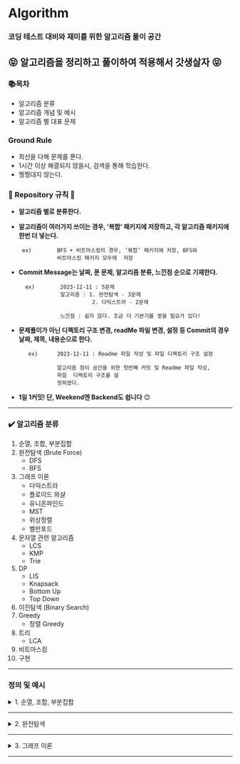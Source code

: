 # Algorithm

### 코딩 테스트 대비와 재미를 위한 알고리즘 풀이 공간

## 😝 알고리즘을 정리하고 풀이하여 적용해서 갓생살자 😝

### 📚**목차**

- 알고리즘 분류
- 알고리즘 개념 및 예시
- 알고리즘 별 대표 문제

### Ground Rule

- 최선을 다해 문제를 푼다.
- 1시간 이상 해결되지 않을시, 검색을 통해 학습한다.
- 찡찡대지 않는다.

### 📏 Repository 규칙 📏

- **알고리즘 별로 분류한다.**
- **알고리즘이 여러가지 쓰이는 경우, ‘복합’ 패키지에 저장하고, 각 알고리즘 패키지에 한번 더 넣는다.**
    
    ```
     ex)        BFS + 비트마스킹의 경우, ‘복합’ 패키지에 저장, BFS와 
                비트마스킹 패키지 모두에  저장
    
    ```
    
- **Commit Message는 날짜, 푼 문제, 알고리즘 분류, 느낀점 순으로 기재한다.**
    
    ```
      ex)        2023-12-11 : 5문제
                 알고리즘 : 1. 완전탐색 - 3문제
                           2. 다익스트라 - 2문제
    
                 느낀점 : 쉽지 않다. 조금 더 기본기를 쌓을 필요가 있다!
    
    ```
    
- **문제풀이가 아닌 디렉토리 구조 변경, readMe 파일 변경, 설정 등 Commit의 경우 날짜, 제목, 내용순으로 한다.**
    
    ```
       ex)      2023-12-11 : Readme 파일 작성 및 파일 디렉토리 구조 설정
    
                알고리즘 정리 공간을 위한 첫번째 커밋 및 Readme 파일 작성,
                파일  디렉토리 구조를 설
                정하였다.
    
    ```
    
- **1일 1커밋! 단, Weekend엔 Backend도 쉽니다** 😊

---

### ✔️ 알고리즘 분류

1. 순열, 조합, 부분집합
2. 완전탐색 (Brute Force)
    - DFS
    - BFS
3. 그래프 이론
    - 다익스트라
    - 플로이드 와샬
    - 유니온파인드
    - MST
    - 위상정렬
    - 벨만포드
4. 문자열 관련 알고리즘
    - LCS
    - KMP
    - Trie
5. DP
    - LIS
    - Knapsack
    - Bottom Up
    - Top Down
6. 이진탐색 (Binary Search)
7. Greedy
    - 정렬 Greedy
8. 트리
    - LCA
9. 비트마스킹
10. 구현

---

### 정의 및 예시

<details>
<summary>1. 순열, 조합, 부분집합</summary>
    <h4>예제 구현 형식은 전부 DFS(깊이 우선 탐색)방식, 재귀 방식을 따를 것이다. 완전탐색의 일종이다.</h4>
    <details>
    <summary>순열(Permutation)</summary>
        <div>
        정의 : 순열은 주어진 원소들로 만들 수 있는 모든 가능한 순서나 배열을 나열하는 것을 의미한다.
        </div>
        <div></div>
        <div>
        시간복잡도 : O(n!)
        </div>
        <div>
        ex [1,2,3] 이라는 배열이 있고, 2개의 길이를 가진 순열을 구한다면,</br>
        [1, 2]</br>
        [1, 3]</br>
        [2, 1]</br>
        [2, 3]</br>
        [3, 1]</br>
        [3, 2]</br>
        총 6가지의 경우의 수가 나올 것이다.
        

    import java.util.Arrays;
    public class Main {
    
        static int [] tmp;
        static boolean[]visited;
        static int[]arr;
        static int N; //배열의 길이
        static int M; //구하고자 하는 원소의 개수
        public static void main(String[] args) {
            arr = new int[]{1,2,3}; //TEST CASE
            N = arr.length;
            M = 2; //이 예시에서는 설명에서와 같이 2개의 원소를 뽑아낼 예정이다.
            tmp = new int[M]; // 넣어줄 배열
            visited = new boolean[N]; //방문 배열
            perm(0);
        }
        static void perm(int depth){
            if(depth==M){
                System.out.println(Arrays.toString(tmp));
                return;
            }
            for(int i=0;i<N;i++){
                if(!visited[i]){
                    visited[i] = true;
                    tmp[depth] = arr[i];
                    perm(depth+1);
                    visited[i] = false;
                }
            }
        }
    }
       
        
재귀 코드가 직관적이지 않을 수 있다.
        
1. 천천히 살펴보면, 우선, perm의 코드를 돌며, visited[i]가 true인 값을 찾는다.


2.  temp[0] = arr[0]을 넣어주고, true 처리를 해준다. perm()함수를 depth+1한 상태로 재귀한다.

3. DFS 특성상, 가장 깊은 1,2가 tmp에 들어가는 순간, depth==M이 될 것이다. 그럼 tmp를 리턴한다.

4. 그럼 마지막 for문 입장에서는 visited[i]가 false인 3을 tmp[depth]에 넣어주고, perm을 한다. 그럼 depth가 2가 되고, 1,3이 tmp가 되는 것이다.

        
😀재귀코드는 머리로 따라가기가 쉽지 않다. 플랫하게 생각하며 그림을 직접 그려보며 코드를 따라가면 누구나 이해할 수 있다!
        

   </details>
    <details>
    <summary>조합(Combination)</summary>
        <div>
        정의 : 조합은 주어진 집합에서 원소들을 순서에 상관없이 선택하여 부분집합을 만드는 것
        </div>
        <div></div>
        <div>
        시간복잡도 : O(n!)
        </div>
        <div>
        ex [1,2,3] 이라는 배열이 있고, 2개의 길이를 가진 조합을 구한다면,
        [1, 2]</br>
        [1, 3]</br>
        [2, 3]</br>
        </div>
        총 3가지의 경우의 수가 나올 것이다.
        <div>
        이처럼 조합은 순서가 중요하지 않다. 순열에서 [1,2]와[2,1]가 다른 값이었다면, 조합에선 같은 값으로 인식한다.
        </div>
        

    import java.util.Arrays;
    public class Main {
    
        static int [] tmp;
        static int[]arr;
        static int N; //배열의 길이
        static int M; //구하고자 하는 원소의 개수
        public static void main(String[] args) {
            arr = new int[]{1,2,3}; //TEST CASE
            N = arr.length;
            M = 2; //이 예시에서는 설명에서와 같이 2개의 원소를 뽑아낼 예정이다.
            tmp = new int[M]; // 넣어줄 배열
            comb(0,0);
        }
        static void comb(int depth,int start){
            if(depth==M){
                System.out.println(Arrays.toString(tmp));
                return;
            }
            for(int i=start;i<N;i++){
                tmp[depth] = arr[i];
                perm(depth+1,i+1);
                visited[i] = false;
                
            }
        }
    }
       
        
재귀 코드가 직관적이지 않을 수 있다.
        
1. 천천히 살펴보면, 우선, comb() 메서드의 for문은 start값, 즉 i+1값으로 시작한다. 


2.  temp[0] = arr[0]을 넣어주고, comb()함수를 depth+1, start엔 i+1값 상태로 재귀한다.

3. DFS 특성상, 가장 깊은 1,2가 tmp에 들어가는 순간, depth==M이 될 것이다. 그럼 tmp를 리턴한다.

4. 그럼 마지막 for문 입장에서는 visited[i]가 false인 3을 tmp[depth]에 넣어주고, perm을 한다. 그럼 depth가 2가 되고, 1,3이 tmp가 되는 것이다.

        
😀재귀코드는 머리로 따라가기가 쉽지 않다. 플랫하게 생각하며 그림을 직접 그려보며 코드를 따라가면 누구나 이해할 수 있다!
        

  </details>
    <details>
    <summary>부분집합(Subset)</summary>
        <div>
        정의 : 부분집합은 어떤 집합의 원소 중 일부 또는 전체를 포함하는 새로운 집합. 즉, 주어진 집합의 어떤 원소를 선택하거나 선택하지 않는 모든 가능한 경우를 고려하여 생성된 부분집합은 해당 집합의 부분집합입니다.
        </div>
        <div></div>
        <div>
        시간복잡도 : O(2n)
        </div>
        <div>
        ex [1, 1, 1, 1, 1] 이라는 배열이 있고, 더하거나 빼서 3을 만들 수 있는 경우의 수를 계산하면,
        -1+1+1+1+1 = 3</br>
        +1-1+1+1+1 = 3</br>
        +1+1-1+1+1 = 3</br>
        +1+1+1-1+1 = 3</br>
        +1+1+1+1-1 = 3</br>
        총 5가지의 경우의 수가 나올 것이다.
        

    import java.util.Arrays;
    public class Main {
    
        static int[]arr;
        static int target;
        static int N;
        static int answer;
        public static void main(String[] args) {
            arr = new int[]{1,1,1,1,1}; //TEST CASE
            N = arr.length;
            target = 3; //이 예시에서는 설명에서와 같이 3이라는 목표값을 설정한다.
            subset(0,0); 
            System.out.println(answer);
        }
        static void subset(int depth,int sum){
            if(depth==N){
                if(sum==target) answer++;
                return;
            }
            int newSum = sum + arr[depth]; //기존 sum값에 원소 +
            subset(depth+1,newSum); 
            newSum = sum -arr[depth]; //기존 sum값에 원소 -
            subset(depth+1,newSum);
            
        }
    }
       
        
순열, 조합보다는 코드가 단순하다.
        
1. arr[0]부터 N까지 돌며, 어떤 sum값엔 원소를 더해주고, 어떤 sum값엔 원소를 빼주면서 재귀 함수를 호출한다.


2.  depth가 N, 즉 전체 원소를 다 돌았고, 목표로 했던 target number와 수가 같다면, answer을 +1 해준다.
        
😀생각보다 많이 쓰이는 부분집합 코드이다.
        

</details>
</details>

<!--구분선-->
---

<details>
<summary>2. 완전탐색</summary>

<h3>Brute Force, 용어 그대로 모든 경우의 수를 탐색하여 해답을 찾아내는 알고리즘이다.</h3>

<details>
<summary>깊이우선탐색(DFS)</summary>
        <div>
        정의 : 그래프나 트리 등의 자료 구조에서 어떤 노드를 시작으로 깊이 방향으로 탐색하는 알고리즘. 이 알고리즘은 더 이상 탐색할 노드가 없을 때까지 최대한 깊숙히 들어가서 탐색한 후, 다시 돌아와 다음 분기로 넘어가며 탐색을 진행한다.
        </div>
        <div></div>
        <div>
        시간복잡도 : O(n^2)
        </div>

                    1
                   / \                      
                2       3
              /    \      \
            4       5       6
                       

이런 트리가 있다면, DFS의 탐색은 1 -> 2 -> 4 -> 5 -> 3 -> 6 이다.

    import java.util.ArrayList;
    import java.util.List;

    class Graph {
        private int V; // 정점의 수
        private List<List<Integer>> adjList; // 인접 리스트

        // 그래프 초기화
        public Graph(int vertices) {
            this.V = vertices;
            this.adjList = new ArrayList<>(V);
            for (int i = 0; i < V; i++) {
                this.adjList.add(new ArrayList<>());
            }
        }

        // 간선 추가
        public void addEdge(int source, int destination) {
            adjList.get(source).add(destination);
        }

        // DFS 탐색
        public void DFS(int startVertex) {
            boolean[] visited = new boolean[V];
            DFSUtil(startVertex, visited);
        }

        private void DFSUtil(int vertex, boolean[] visited) {
            visited[vertex] = true;
            System.out.print(vertex + " ");

            // 현재 정점에 인접한 모든 미방문 정점을 재귀적으로 방문
            for (int neighbor : adjList.get(vertex)) {
                if (!visited[neighbor]) {
                    DFSUtil(neighbor, visited);
                }
            }
        }
    }

    public class DFSGraphExample {
        public static void main(String[] args) {
            Graph graph = new Graph(6);

            // 그래프의 간선 추가
            graph.addEdge(0, 1);
            graph.addEdge(0, 2);
            graph.addEdge(1, 3);
            graph.addEdge(2, 4);
            graph.addEdge(2, 5);

            System.out.println("DFS 탐색 순서:");
            graph.DFS(0);
        }
    }

       
        
😀가끔은 완전탐색이 좋을때가 있다:)

</details>

<details>
<summary>너비우선탐색(BFS)</summary>
<div markdown="1">
        <div>
        정의 : 그래프나 트리 등의 자료 구조에서 어떤 노드를 시작으로 너비 방향으로 탐색하는 알고리즘.
        </div>
        <div></div>
        <div>
        시간복잡도 : O(n^2)
        </div>

                    1
                   / \                      
                2       3
              /    \      \
            4       5       6
                       

이런 트리가 있다면, DFS의 탐색은 1 -> 2 -> 3 -> 4 -> 5 -> 6 이다.

    import java.util.LinkedList;
    import java.util.Queue;

    class Graph {
        private int V; // 정점의 수
        private LinkedList<Integer>[] adjList; // 인접 리스트

        // 그래프 초기화
        public Graph(int vertices) {
            this.V = vertices;
            this.adjList = new LinkedList[V];
            for (int i = 0; i < V; i++) {
                this.adjList[i] = new LinkedList<>();
            }
        }

        // 간선 추가
        public void addEdge(int source, int destination) {
            adjList[source].add(destination);
        }

        // BFS 탐색
        public void BFS(int startVertex) {
            boolean[] visited = new boolean[V];
            Queue<Integer> queue = new LinkedList<>();

            visited[startVertex] = true;
            queue.add(startVertex);

            while (!queue.isEmpty()) {
                int currentVertex = queue.poll();
                System.out.print(currentVertex + " ");

                for (int neighbor : adjList[currentVertex]) {
                    if (!visited[neighbor]) {
                        visited[neighbor] = true;
                        queue.add(neighbor);
                    }
                }
            }
        }
    }

    public class BFSGraphExample {
        public static void main(String[] args) {
            Graph graph = new Graph(6);

            // 그래프의 간선 추가
            graph.addEdge(0, 1);
            graph.addEdge(0, 2);
            graph.addEdge(1, 3);
            graph.addEdge(2, 4);
            graph.addEdge(2, 5);

            System.out.println("BFS 탐색 순서:");
            graph.BFS(0);
        }
    }

       
        
😀많은 경우에서 BFS가 DFS보다 탐색이 빠를 경우가 많다. 실생활에 DFS와 BFS가 쓰일만한 예시를 생각해보자:)
</details>
</details>

<!--구분선-->
---

<details>
<summary>3. 그래프 이론</summary>

<h3>
그래프 이론(Graph Theory)은 객체 간의 관계를 표현하는 추상적인 수학적 모델로서, 그래프라 불리는 구조를 사용하여 이 관계를 나타낸다.</h3>

<details>
<summary>다익스트라</summary>
        <div>
        정의 : 다익스트라(Dijkstra) 알고리즘은 단일 출발점 최단 경로 알고리즘으로, 그래프에서 특정 정점에서 다른 모든 정점까지의 최단 경로를 찾는 데 사용된다. 
        </div>
        <div></div>
        <div>
        시간복잡도 : O(V^2)
        </div>
        <div>
        하지만, 여기서는 PriorityQueue로 구현한 예시만 등장할 것이며, 이 경우 O(ELogV)의 시간 복잡도로 문제 해결이 가능하다.
        </div>

<br>

! 그래프 이론은 기본적으로 복잡한 이해를 바탕으로 해야되기 때문에, 문제와 링크를 첨부하겠다.<br>
<a href="https://www.acmicpc.net/problem/1753">문제</a><br> 
<a href="https://blog.naver.com/hansaem900d/223291444980">풀이</a> 




    import java.util.*;
    import java.io.*;
    public class Main {

    static class Node implements Comparable<Node>{
        int to; int weight;

        public Node(int to, int weight) {
            this.to = to;
            this.weight = weight;
        }

        @Override
        public int compareTo(Node o) {
            return weight - o.weight;
        }
    }

    public static void main(String[] args) throws Exception{
        BufferedReader br=  new BufferedReader(new InputStreamReader(System.in));
        StringTokenizer st = new StringTokenizer(br.readLine()," ");
        int N = Integer.parseInt(st.nextToken());
        int M = Integer.parseInt(st.nextToken());
        int S  = Integer.parseInt(br.readLine());
        List<List<Node>> list = new ArrayList<>();
        for(int i=0;i<N+1;i++)list.add(new ArrayList<>());
        for(int i=0;i<M;i++){
            st = new StringTokenizer(br.readLine()," ");
            int from = Integer.parseInt(st.nextToken());
            int to = Integer.parseInt(st.nextToken());
            int weight = Integer.parseInt(st.nextToken());
            list.get(from).add(new Node(to,weight));
        }
        PriorityQueue<Node> pq = new PriorityQueue<>();
        boolean[]visited = new boolean[N+1];
        int[]dist = new int[N+1];
        int INF = 987654321;
        Arrays.fill(dist,INF);
        dist[S] = 0;
        pq.offer(new Node(S,0));
        while(!pq.isEmpty()){
            Node now = pq.poll();
            if(visited[now.to]) continue;
            visited[now.to] = true;
            for(Node next : list.get(now.to)){
                if(dist[next.to] > dist[now.to]+next.weight){
                    dist[next.to] = dist[now.to]+next.weight;
                    pq.offer(new Node(next.to,dist[next.to]));
                }
            }
        }
        StringBuilder sb = new StringBuilder();
        for(int i=1;i<N+1;i++){
            if(dist[i]==INF) sb.append("INF");
            else sb.append(dist[i]);
            sb.append("\n");
        }
        System.out.println(sb.toString());
        }
    }

       
        
😀최단거리는 정말 그래프의 꽃이다:)

</details>

<details>
<summary>플로이드 와샬</summary>
        <div>
        정의 : 플로이드 와샬(Floyd-Warshall)은 그래프의 모든 정점 쌍 간의 최단 경로를 찾기 위한 알고리즘. 음수 가중치가 있는 그래프에서도 사용되며 시간 복잡도가 큰 단점이 있다.
        </div>
        <div></div>
        <div>
        시간복잡도 : O(V^3)
        </div>

<br>

! 그래프 이론은 기본적으로 복잡한 이해를 바탕으로 해야되기 때문에, 문제와 링크를 첨부하겠다.<br>
<a href="https://www.acmicpc.net/problem/1389">문제</a><br> 
<a href="https://blog.naver.com/hansaem900d/223291482081">알고리즘 설명 및 풀이</a> 




    import java.util.*;
    import java.io.*;
    public class Main {

    static class Node implements Comparable<Node>{
        int to; int weight;

        public Node(int to, int weight) {
            this.to = to;
            this.weight = weight;
        }

        @Override
        public int compareTo(Node o) {
            return weight - o.weight;
        }
    }

   

    import java.io.*;
    import java.util.*;

    public class bj_1389_케빈베이컨의6단계법칙_Silver_1 {
        public static void main(String[] args) throws Exception {
            BufferedReader br = new BufferedReader(new InputStreamReader(System.in));
            StringTokenizer st= new StringTokenizer(br.readLine()," ");
            int N = Integer.parseInt(st.nextToken()); int M = Integer.parseInt(st.nextToken());
            int[][]fw = new int[N+1][N+1];
            int INF = 987654321;
            for(int i=1;i<N+1;i++){
                for(int j=1;j<N+1;j++){
                    if(i==j) continue;
                    fw[i][j] = INF;
                }
            }
            for(int i=0;i<M;i++){
                st = new StringTokenizer(br.readLine()," ");
                int a = Integer.parseInt(st.nextToken());
                int b = Integer.parseInt(st.nextToken());
                fw[a][b] = 1;
                fw[b][a] = 1;
            }
            for(int l=1;l<N+1;l++){
                for(int i=1;i<N+1;i++){
                    for(int j=1;j<N+1;j++){
                        if(i==j) continue;
                        fw[i][j] = Math.min(fw[i][j],fw[i][l]+fw[l][j]);
                    }
                }
            }
            int min = INF;
            int ans = 0;
            OuterLoop:
            for(int i=1;i<N+1;i++){
                int sum = 0;
                for(int j=1;j<N+1;j++){
                    if(i==j) continue;
                    sum += fw[i][j];
                    if(min<=sum) continue OuterLoop;
                }
                min = sum;
                ans = i;
            }
            System.out.println(ans);
        }
    }


       
        
😀플로이드 와샬은 정말 직관적이고 단순한 코드가 크나큰 장점이다:)

</details>
<details>
<summary>유니온 파인드</summary>
        <div>
        정의 : 유니온 파인드는 상호 배타적 집합, Disjoin-set(서로소 집합) 이라고도 부른다. 여러 노드가 존재할 때 어떤 두 개의 노드를 같은 집합으로 묶어 주고, 어떤 두 노드가 같은 집합에 있는지 확인하는 알고리즘
        </div>
        <div></div>
        <br/>
        <div>
        시간복잡도 : 유니온 파인드의 시간 복잡도는 구하기가 꽤 까다롭다. 최적화 여부, 순서 등에 따라 매번 달라지기 때문이다. 코드를 살펴보면 전체 시간 복잡도와 Union 함수의 시간 복잡도는 Find 함수의 시간 복잡도에 따라 결정되는 것을 알 수 있다.
경로 압축 최적화를 하지 않은 경우, 트리가 한 쪽으로 치우칠 수 있기 때문에 Find 함수의 시간 복잡도는 최악의 경우 O(N)이다. 경로 압축 최적화를 한 경우, 트리가 짧고 넓은 형태가 될 가능성이 높아지므로 O(logN) 정도로 생각할 수 있겠다.
실제 시간 복잡도는 O(α(N))라고 한다. α(x)는 애커만 함수라고 하는데, x가 2의 65536제곱일 때 함수 값이 5가 된다. 따라서, 그냥 상수라고 봐도 무방하다.
        </div>

<br>

! 그래프 이론은 기본적으로 복잡한 이해를 바탕으로 해야되기 때문에, 문제와 링크를 첨부하겠다.<br>
<a href="https://www.acmicpc.net/problem/1717">문제</a><br> 
<a href="https://blog.naver.com/hansaem900d/223291534547">알고리즘 설명 및 풀이</a> 




   
    import java.util.*;
    import java.io.*;
    public class Main {
    static int N;
    static int[]parents;

    public static void main(String[] args) throws Exception {
        BufferedReader br = new BufferedReader(new InputStreamReader(System.in));
        StringTokenizer st =new StringTokenizer(br.readLine()," ");
        N = Integer.parseInt(st.nextToken());
        int M = Integer.parseInt(st.nextToken());
        make(); // parents 배열을 넣어줌(자기 부모가 누군지 저장하는 배열)
        StringBuilder sb = new StringBuilder();
        for(int i=0;i<M;i++){
            st = new StringTokenizer(br.readLine()," ");
            int act = Integer.parseInt(st.nextToken());
            int a = Integer.parseInt(st.nextToken());
            int b = Integer.parseInt(st.nextToken());
            if(act==0) union(a,b);
            else{
                if(find(a)!=find(b)) sb.append("NO");
                else sb.append("YES");
                sb.append("\n");
            }
        }
        System.out.println(sb.toString());
    }

    static void make(){
        parents = new int[N+1];
        for(int i=1;i<N+1;i++)parents[i] = i;
    }
    static void union(int a,int b){
        int rootA = find(a);
        int rootB = find(b);
        if(rootA<rootB) parents[rootB] =rootA;
        else parents[rootA] = rootB;
    }
    static int find(int num){
        if(parents[num]==num) return num;
        return parents[num]=find(parents[num]);
    }

}

😀유니온 파인드는 크루스칼 알고리즘에도 쓰이기 때문에 반드시 제대로 이해하고 넘어가야 한다:)
</details>
<details>
<summary>최소스패닝트리(MST)</summary>
        <div>
        정의 : MST는 그래프의 모든 정점을 잇지만 사이클이 없는 부분 그래프를 의미한다. 다익스트라와 가장 큰 차이점은 다익스트라는 한 정점에 대한 다른 모든 '정점'의 최단거리라면, MST는 모든 정점을 연결하는 '간선'의 최단거리이다.
        </div>
        <div></div>
        <br/>
        <div>
        시간복잡도 : union-find 알고리즘은 시간복잡도가 상수이므로 간선들을 가중치 기준으로 정렬하는 데 걸리는 시간에 의존한다. 일반적인 경우 빠른 정렬 알고리즘의 시간복잡도는 
O(nlog n)이므로 이 경우 O(Elog E)가 된다. 우선순위 큐를 사용한 프림 알고리즘의 시간복잡도인 O(Elog V+Vlog V)과 비교했을 때 간선의 수가 적은 Sparse Graph의 경우 크루스칼 알고리즘이 유리하고 간선의 수가 많은 Dense Graph의 경우 프림 알고리즘이 유리하다.
        </div>
        <br/>
        <div>
        여기서는 크루스칼 알고리즘만 설명할 것이다.
        </div>

<br>

! 그래프 이론은 기본적으로 복잡한 이해를 바탕으로 해야되기 때문에, 문제와 링크를 첨부하겠다.<br>
<a href="https://www.acmicpc.net/problem/1197">문제</a><br> 
<a href="https://blog.naver.com/hansaem900d/223291567824">알고리즘 설명 및 풀이</a> 




   
    

    import java.io.*;
    import java.util.*;

    public class Main {

        static class Node implements Comparable<Node>{
            int from; int to; int weight;

            public Node(int from, int to, int weight) {
                this.from = from;
                this.to = to;
                this.weight = weight;
            }

            @Override
            public int compareTo(Node o) {
                return weight - o.weight;
            }
        }
        static int[]parents;
        public static void main(String[] args) throws Exception {
            BufferedReader br = new BufferedReader(new InputStreamReader(System.in));
            StringTokenizer st = new StringTokenizer(br.readLine()," ");
            int N = Integer.parseInt(st.nextToken());
            int M = Integer.parseInt(st.nextToken());
            parents = new int[N+1];
            for(int i=1;i<N+1;i++) parents[i] = i;
            PriorityQueue<Node> pq = new PriorityQueue<>();
            for(int i=0;i<M;i++){
                st= new StringTokenizer(br.readLine()," ");
                int a = Integer.parseInt(st.nextToken());
                int b = Integer.parseInt(st.nextToken());
                int w = Integer.parseInt(st.nextToken());
                pq.offer(new Node(a,b,w));
                pq.offer(new Node(b,a,w));
            }
            int ans = 0;
            int cnt = 0;
            while(!pq.isEmpty()){
                Node now = pq.poll();
                if(find(now.from)!=find(now.to)){
                    ans += now.weight;
                    union(now.from,now.to);
                    cnt++;
                }
                if(cnt==N-1) break;
            }
            System.out.println(ans);
        }
        static int find(int num){
            if(parents[num]==num) return num;
            return parents[num] = find(parents[num]);
        }
        static void union(int a,int b){
            int rootA = find(a); int rootB = find(b);
            if(rootA<rootB) parents[rootB] = rootA;
            else parents[rootA] = rootB;
        }
    }


😀크루스칼 알고리즘과 다익스트라의 차이 이해하기:)
</details>

<details>
<summary>위상정렬(topological sorting)</summary>
        <div>
        정의 : 위상 정렬(topological sorting)은 유향 그래프의 꼭짓점들(vertex)을 변의 방향을 거스르지 않도록 나열하는 것을 의미한다. 예시를 들자면, <br>과자, 햄버거, 수박, 라면<br> 
        이렇게 네가지 음식이 있을 때, 과자는 햄버거보다 먼저 먹어야 하고, 라면은 수박보다 먼저 먹어야 한다고 가정해 보자.<br>
        1. 과자 → 햄버거 → 수박 → 라면 <br>
        2. 과자 → 햄버거 → 라면 → 수박 <br>
        3. 햄버거 → 과자 → 수박 → 라면 <br>
        4. 햄버거 → 과자 → 라면 → 수박 <br>
        5. 수박 → 라면 → 과자 → 햄버거 <br>
        6.라면 → 수박 → 과자 → 햄버거 <br><br>
        이렇게 여섯가지 경우의 수가 나올것이다. 이걸 가능하게 해주는 알고리즘이 위성정렬 알고리즘이다!
        </div>
        <div></div>
        <br/>
        <div>
        시간복잡도 : O(V+E)
        </div>
        <br/>

<br>

! 그래프 이론은 기본적으로 복잡한 이해를 바탕으로 해야되기 때문에, 문제와 링크를 첨부하겠다.<br>
<a href="https://www.acmicpc.net/problem/2252">문제</a><br> 
<a href="https://blog.naver.com/hansaem900d/223291607241">알고리즘 설명 및 풀이</a> 


    import java.io.BufferedReader;
    import java.io.InputStreamReader;
    import java.util.*;

    public class Main {
        public static void main(String[] args) throws Exception {
            BufferedReader br = new BufferedReader(new InputStreamReader(System.in));
            StringTokenizer st= new StringTokenizer(br.readLine()," ");
            int N = Integer.parseInt(st.nextToken());
            int M = Integer.parseInt(st.nextToken());
            int[]dist = new int[N+1];
            List<List<Integer>> list = new ArrayList<>();
            for(int i=0;i<N+1;i++)list.add(new ArrayList<>());
            Queue<Integer> q= new ArrayDeque<>();
            StringBuilder sb=  new StringBuilder();
            for(int i=0;i<M;i++){
                st = new StringTokenizer(br.readLine()," ");
                int a = Integer.parseInt(st.nextToken());
                int b = Integer.parseInt(st.nextToken());
                list.get(a).add(b);
                dist[b]++;
            }
            for(int i=1;i<N+1;i++) if(dist[i]==0) q.offer(i);
            while(!q.isEmpty()){
                int now = q.poll();
                sb.append(now+" ");
                for(int next : list.get(now)){
                    dist[next]--;
                    if(dist[next]==0){
                        q.offer(next);
                    }
                }
            }
            System.out.println(sb.toString());
        }
    }


😀위상정렬 알고리즘은 실생활에서도 많이 쓸 수 있을 것이다:)
</details>

<details>
<summary>벨만포드(Bellman-Ford)</summary>
        <div>
        정의 : 벨만-포드 알고리즘은 한 정점에서 다른 모든 정점까지의 최단 경로를 구하는 알고리즘. 이때, 다익스트라와 달리 간선의 가중치가 음수인 경우에도 최단 거리를 구할 수 있다. 만약, 음수 사이클이 존재할 경우 음수 사이클을 판별할 수도 있다. 해당 예시 및 문제는 음수 사이클 판별 문제이다.
        </div>
        <div>
        시간복잡도 : O(VE) 
        </div>
        <br/>

<br>

! 그래프 이론은 기본적으로 복잡한 이해를 바탕으로 해야되기 때문에, 문제와 링크를 첨부하겠다.<br>
<a href="https://www.acmicpc.net/problem/1865">문제</a><br> 
<a href="https://blog.naver.com/hansaem900d/223291635211">알고리즘 설명 및 풀이</a> 


    import java.io.BufferedReader;
    import java.io.InputStreamReader;
    import java.util.*;

    public class Main {
        public static void main(String[] args) throws Exception {
            BufferedReader br = new BufferedReader(new InputStreamReader(System.in));
            StringTokenizer st= new StringTokenizer(br.readLine()," ");
            int N = Integer.parseInt(st.nextToken());
            int M = Integer.parseInt(st.nextToken());
            int[]dist = new int[N+1];
            List<List<Integer>> list = new ArrayList<>();
            for(int i=0;i<N+1;i++)list.add(new ArrayList<>());
            Queue<Integer> q= new ArrayDeque<>();
            StringBuilder sb=  new StringBuilder();
            for(int i=0;i<M;i++){
                st = new StringTokenizer(br.readLine()," ");
                int a = Integer.parseInt(st.nextToken());
                int b = Integer.parseInt(st.nextToken());
                list.get(a).add(b);
                dist[b]++;
            }
            for(int i=1;i<N+1;i++) if(dist[i]==0) q.offer(i);
            while(!q.isEmpty()){
                int now = q.poll();
                sb.append(now+" ");
                for(int next : list.get(now)){
                    dist[next]--;
                    if(dist[next]==0){
                        q.offer(next);
                    }
                }
            }
            System.out.println(sb.toString());
        }
    }


😀벨만-포드를 이용하면 음수 가중치가 있는 최단거리도 구할 수 있다니! :)
</details>
</details>

<!--구분선-->
---